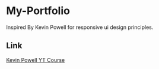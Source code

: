 # My-Portfolio

Inspired By Kevin Powell for responsive ui design principles.

## Link

[Kevin Powell YT Course](https://www.youtube.com/watch?v=bn-DQCifeQQ&t=566s)
